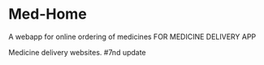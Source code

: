 # Med-Home
A webapp for online ordering of medicines FOR MEDICINE DELIVERY APP

Medicine delivery websites.
#7nd update

